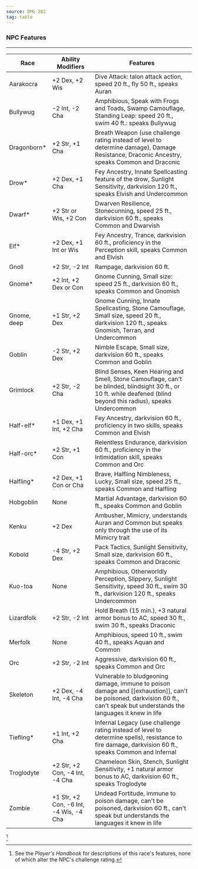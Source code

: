 ```yaml
---
source: DMG 282
tag: table
---
```


### NPC Features
---
|Race|Ability Modifiers|Features|
|-----|-----|--------|
|Aarakocra|+2 Dex, +2 Wis|Dive Attack: talon attack action, speed 20 ft., fly 50 ft., speaks Auran|
|Bullywug|-2 Int, -2 Cha|Amphibious, Speak with Frogs and Toads, Swamp Camouflage, Standing Leap: speed 20 ft., swim 40 ft.: speaks Bullywug|
|Dragonborn* |+2 Str, +1 Cha|Breath Weapon (use challenge rating instead of level to determine damage), Damage Resistance, Draconic Ancestry, speaks Common and Draconic|
|Drow* |+2 Dex, +1 Cha|Fey Ancestry, Innate Spellcasting feature of the drow, Sunlight Sensitivity, darkvision 120 ft., speaks Elvish and Undercommon|
|Dwarf* |+2 Str or Wis, +2 Con|Dwarven Resilience, Stonecunning, speed 25 ft., darkvision 60 ft., speaks Common and Dwarvish|
|Elf* |+2 Dex, +1 Int or Wis|Fey Ancestry, Trance, darkvision 60 ft., proficiency in the Perception skill, speaks Common and Elvish|
|Gnoll|+2 Str, -2 Int|Rampage, darkvision 60 ft.|
|Gnome* |+2 Int, +2 Dex or Con|Gnome Cunning, Small size: speed 25 ft., darkvision 60 ft., speaks Common and Gnomish|
|Gnome, deep|+1 Str, +2 Dex|Gnome Cunning, Innate Spellcasting, Stone Camouflage, Small size, speed 20 ft., darkvision 120 ft., speaks Gnomish, Terran, and Undercommon|
|Goblin|-2 Str, +2 Dex|Nimble Escape, Small size, darkvision 60 ft., speaks Common and Goblin|
|Grimlock|+2 Str, -2 Cha|Blind Senses, Keen Hearing and Smell, Stone Camouflage, can't be blinded, blindsight 30 ft., or 10 ft. while deafened (blind beyond this radius), speaks Undercommon|
|Half-elf* |+1 Dex, +1 Int, +2 Cha|Fey Ancestry, darkvision 60 ft., proficiency in two skills, speaks Common and Elvish|
|Half-orc* |+2 Str, +1 Con|Relentless Endurance, darkvision 60 ft., proficiency in the Intimidation skill, speaks Common and Orc|
|Halfling* |+2 Dex, +1 Con or Cha|Brave, Halfling Nimbleness, Lucky, Small size, speed 25 ft., speaks Common and Halfling|
|Hobgoblin|None|Martial Advantage, darkvision 60 ft., speaks Common and Goblin|
|Kenku|+2 Dex|Ambusher, Mimicry, understands Auran and Common but speaks only through the use of its Mimicry trait|
|Kobold|-4 Str, +2 Dex|Pack Tactics, Sunlight Sensitivity, Small size, darkvision 60 ft., speaks Common and Draconic|
|Kuo-toa|None|Amphibious, Otherworldly Perception, Slippery, Sunlight Sensitivity, speed 30 ft., swim 30 ft., darkvision 120 ft., speaks Undercommon|
|Lizardfolk|+2 Str, -2 Int|Hold Breath (15 min.), +3 natural armor bonus to AC, speed 30 ft., swim 30 ft., speaks Draconic|
|Merfolk|None|Amphibious, speed 10 ft., swim 40 ft., speaks Aquan and Common|
|Orc|+2 Str, -2 Int|Aggressive, darkvision 60 ft., speaks Common and Orc|
|Skeleton|+2 Dex, -4 Int, -4 Cha|Vulnerable to bludgeoning damage, immune to poison damage and [[exhaustion]], can't be poisoned, darkvision 60 ft., can't speak but understands the languages it knew in life|
|Tiefling* |+1 Int, +2 Cha|Infernal Legacy (use challenge rating instead of level to determine spells), resistance to fire damage, darkvision 60 ft., speaks Common and Infernal|
|Troglodyte|+2 Str, +2 Con, -4 Int, -4 Cha|Chameleon Skin, Stench, Sunlight Sensitivity, +1 natural armor bonus to AC, darkvision 60 ft., speaks Troglodyte|
|Zombie|+1 Str, +2 Con, -6 Int, -4 Wis, -4 Cha|Undead Fortitude, immune to poison damage, can't be poisoned, darkvision 60 ft., can't speak but understands the languages it knew in life|
[^1] 

[^1]: See the _Player's Handbook_ for descriptions of this race's features, none of which alter the NPC's challenge rating.
